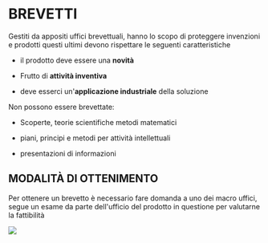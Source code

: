 # BREVETTI

Gestiti da appositi uffici brevettuali, hanno lo scopo di proteggere invenzioni e prodotti questi ultimi devono rispettare le seguenti caratteristiche

- il prodotto deve essere una **novità**

- Frutto di **attività inventiva**

- deve esserci un'**applicazione industriale** della soluzione

Non possono essere brevettate:

- Scoperte, teorie scientifiche metodi matematici

- piani, principi e metodi per attività intellettuali

- presentazioni di informazioni

## MODALITÀ DI OTTENIMENTO

Per ottenere un brevetto è necessario fare domanda a uno dei macro uffici, segue un esame da parte dell'ufficio del prodotto in questione per valutarne la fattibilità 

![](Pasted%20image%2020231216164426.png)
